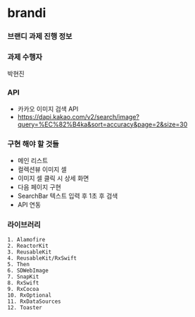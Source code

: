 # brandi
### 브랜디 과제 진행 정보
### 과제 수행자
박현진

### API
- 카카오 이미지 검색 API
- https://dapi.kakao.com/v2/search/image?query=%EC%82%B4ka&sort=accuracy&page=2&size=30

### 구현 해야 할 것들
* 메인 리스트
* 컬렉션뷰 이미지 셀
* 이미지 셀 클릭 시 상세 화면
* 다음 페이지 구현
* SearchBar 텍스트 입력 후 1초 후 검색
* API 연동


### 라이브러리
    1. Alamofire
    2. ReactorKit
    3. ReusableKit
    4. ReusableKit/RxSwift
    5. Then
    6. SDWebImage
    7. SnapKit
    8. RxSwift
    9. RxCocoa
    10. RxOptional
    11. RxDataSources
    12. Toaster

  
